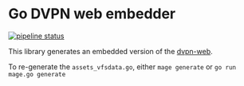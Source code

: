 # Go DVPN web embedder

[![pipeline status](https://gitlab.com/MysteriumTeam/dvpn-web/badges/master/pipeline.svg)](https://gitlab.com/MysteriumTeam/dvpn-web/-/commits/master)

This library generates an embedded version of the [dvpn-web](https://github.com/mysteriumnetwork/dvpn-web).

To re-generate the `assets_vfsdata.go`, either `mage generate` or `go run mage.go generate`
